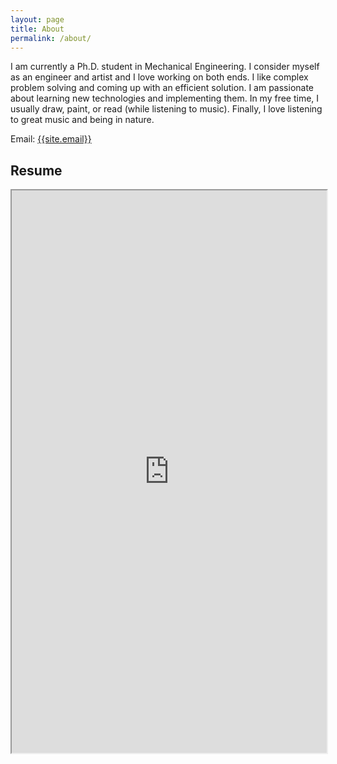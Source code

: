 ```yaml
---
layout: page
title: About
permalink: /about/
---
```

<p>
I am currently a Ph.D. student in Mechanical Engineering. I consider myself as an engineer and artist and I love working on both ends. I like complex problem solving and coming up with an efficient solution. I am passionate about learning new technologies and implementing them. In my free time, I usually draw, paint, or read (while listening to music). Finally, I love listening to great music and being in nature. 
</p>

Email: <a href="mailto:{{site.email}}?Subject=From Blog Site:">{{site.email}}</a>

## Resume
<iframe src="https://drive.google.com/file/d/1o4sMk4WkFT4MmykU2I7ze6QgTz7RQOga/view" width="100%" height="900"></iframe>
